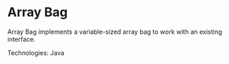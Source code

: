 <h1>Array Bag</h1>

<p>Array Bag implements a variable-sized array bag to work with an existing interface.</p>

<p>Technologies: Java</p>